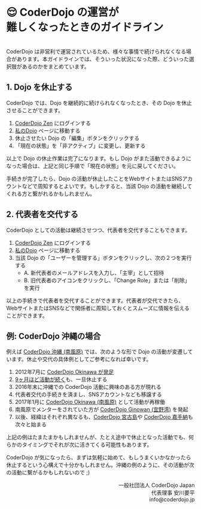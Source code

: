 # 😌 CoderDojo の運営が<br>難しくなったときのガイドライン
<br>
CoderDojo は非営利で運営されているため、様々な事情で続けられなくなる場合があります。本ガイドラインでは、そういった状況になった際、どういった選択肢があるのかをまとめています。

## 1. Dojo を休止する

CoderDojo では、Dojo を継続的に続けられなくなったとき、その Dojo を休止させることができます。

1. [CoderDojo Zen](https://zen.coderdojo.com/) にログインする
2. [私のDojo](https://zen.coderdojo.com/dashboard/my-dojos) ページに移動する
3. 休止させたい Dojo の「編集」ボタンをクリックする
4. 「現在の状態」を「非アクティブ」に変更し、更新する

以上で Dojo の休止作業は完了になります。もし Dojo がまた活動できるようになった場合は、上記と同じ手順で「現在の状態」を元に戻してください。

手続きが完了したら、Dojo の活動が休止したことをWebサイトまたはSNSアカウントなどで周知するとよいです。もしかすると、当該 Dojo の活動を継続してくれる方と繋がれるかもしれません。

## 2. 代表者を交代する

CoderDojo としての活動は継続させつつ、代表者を交代することもできます。

1. [CoderDojo Zen](https://zen.coderdojo.com/) にログインする
2. [私のDojo](https://zen.coderdojo.com/dashboard/my-dojos) ページに移動する
3. 当該 Dojo の「ユーザーを管理する」ボタンをクリックし、次の２つを実行する
   - A. 新代表者のメールアドレスを入力し、「主宰」として招待
   - B. 旧代表者のアイコンをクリックし、「Change Role」または「削除」を実行

以上の手続きで代表者を交代することができます。代表者が交代できたら、WebサイトまたはSNSなどで関係者に周知しておくとスムーズに情報を伝えることができます。

## 例: CoderDojo 沖縄の場合

例えば [CoderDojo 沖縄 (南風原)](http://okinawa.coderdojo.jp/) では、次のような形で Dojo の活動が変遷しています。休止や交代の具体例としてご参考になれば幸いです。

1. 2012年7月に [CoderDojo Okinawa が発足](http://blog.yasulab.jp/2012/07/coderdojo-okinawa.html)
2. [9ヶ月ほど活動が続く](https://www.facebook.com/pg/coderdojo.okinawa/events/?ref=page_internal)も、一旦休止する
3. 2016年末に沖縄での CoderDojo 活動に興味のある方が現れる
4. 代表者交代の手続きを済まし、SNSアカウントなども移譲する
5. 2017年1月に [CoderDojo Okinawa (南風原)](http://okinawa.coderdojo.jp/) として活動が再稼働
6. 南風原でメンターをされていた方が [CoderDojo Ginowan (宜野湾)](http://www.coderdojo-ginowan.com/) を発起
7. 以後、経緯はそれぞれ異なるも、[CoderDojo 宮古島](https://coderdojo-miyakojima.com/)や [CoderDojo 嘉手納](http://coderdojokadena.hatenablog.jp/)も次々と始まる

上記の例はたまたまかもしれませんが、たとえ途中で休止となった活動でも、何らかのタイミングでそれが次に活きてくる可能性もあります。

CoderDojo が気になったら、まずは気軽に始めて、もしうまくいかなかったら休止するという心構えで十分かもしれません。沖縄の例のように、その活動が次の活動に繋がるかもしれないので ;)

<div align="right">
一般社団法人 CoderDojo Japan<br>
代表理事 安川要平<br>
info@coderdojo.jp
</div>




